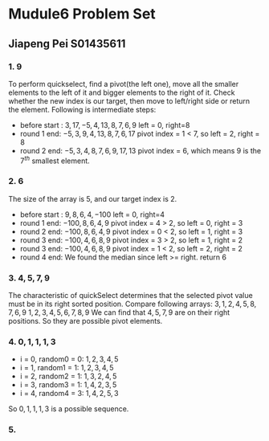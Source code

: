 # Mudule6 Problem Set
## __Jiapeng Pei S01435611__

### 1. $9$
To perform quickselect, find a pivot(the left one), move all the smaller elements to the left of it and bigger elements to the right of it. Check whether the new index is our target, then move to left/right side or return the element. Following is intermediate steps:
- before start : $3, 17, -5, 4, 13, 8, 7, 6, 9$  left = 0, right=8
- round 1 end: $-5, 3, 9, 4, 13, 8, 7, 6, 17$  pivot index = 1 < 7, so left = 2, right = 8
- round 2 end: $-5, 3, 4, 8, 7, 6, 9, 17, 13$  pivot index = 6, which means $9$ is the $7^{th}$ smallest element.

### 2. 6
The size of the array is 5, and our target index is 2.
- before start : $9, 8, 6, 4, -100$  left = 0, right=4
- round 1 end: $-100, 8, 6, 4, 9$  pivot index = 4 > 2, so left = 0, right = 3
- round 2 end: $-100, 8, 6, 4, 9$  pivot index = 0 < 2, so left = 1, right = 3
- round 3 end: $-100, 4, 6, 8, 9$  pivot index = 3 > 2, so left = 1, right = 2
- round 3 end: $-100, 4, 6, 8, 9$  pivot index = 1 < 2, so left = 2, right = 2
- round 4 end: We found the median since left >= right. return $6$


### 3. $4, 5, 7, 9$
The characteristic of quickSelect determines that the selected pivot value must be in its right sorted position. Compare following arrays:
$3, 1, 2, 4, 5, 8, 7, 6, 9$
$1, 2, 3, 4, 5, 6, 7, 8, 9$
We can find that $4, 5, 7, 9$ are on their right positions. So they are possible pivot elements.

### 4.  $0, 1, 1, 1, 3$ 
- i = 0, random0 = 0:  $1, 2, 3, 4, 5$  
- i = 1, random1 = 1:  $1, 2, 3, 4, 5$ 
- i = 2, random2 = 1:  $1, 3, 2, 4, 5$ 
- i = 3, random3 = 1:  $1, 4, 2, 3, 5$  
- i = 4, random4 = 3:  $1, 4, 2, 5, 3$

So $0, 1, 1, 1, 3$ is a possible sequence.

### 5. 
